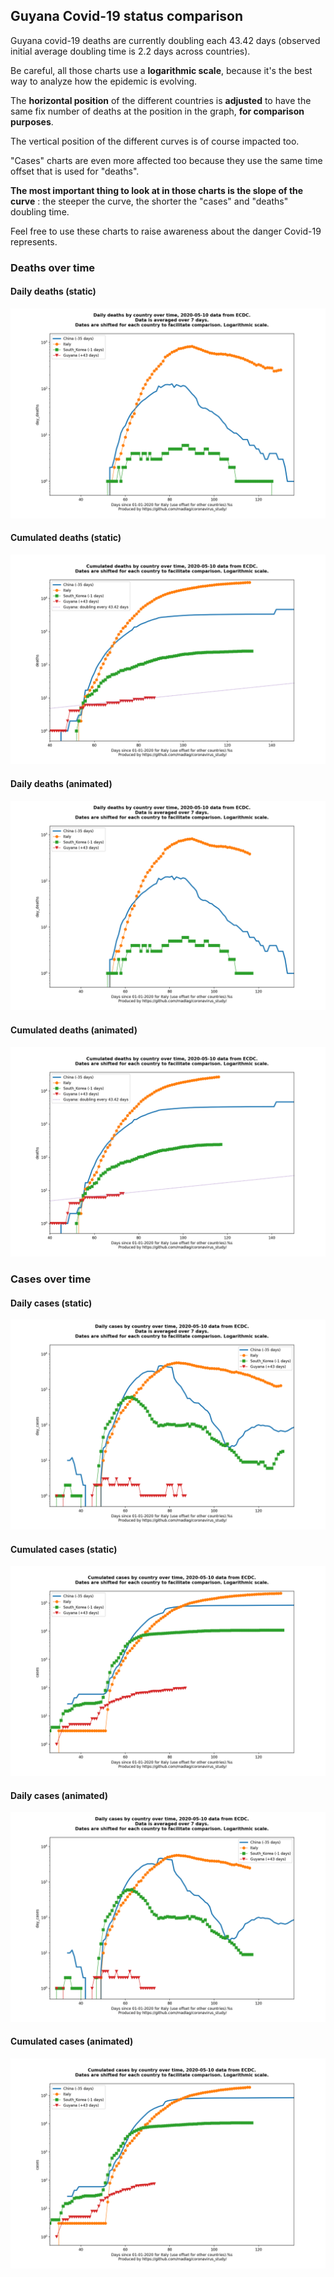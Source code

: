 ## Guyana Covid-19 status comparison 

Guyana covid-19 deaths are currently doubling each 43.42 days (observed initial average doubling time is 2.2 days across countries).



Be careful, all those charts use a **logarithmic scale**, because it's the best way to analyze how the epidemic is evolving.
 
The **horizontal position** of the different countries is **adjusted** to have the same fix number of deaths at the position in the graph, **for comparison purposes**.

The vertical position of the different curves is of course impacted too.

"Cases" charts are even more affected too because they use the same time offset that is used for "deaths".

**The most important thing to look at in those charts is the slope of the curve** : the steeper the curve, the shorter the "cases" and "deaths" doubling time.

Feel free to use these charts to raise awareness about the danger Covid-19 represents. 


 
### Deaths over time
 
#### Daily deaths (static)
![Guyana covid-19 daily deaths static chart](https://raw.githubusercontent.com/madlag/coronavirus_study/master/notebooks/graphs/2020-05-10/countries/Guyana/2020-05-10_Guyana_day_deaths.png "Guyana covid-19 day_deaths static chart")   
 
#### Cumulated deaths (static)
![Guyana covid-19 cumulated deaths static chart](https://raw.githubusercontent.com/madlag/coronavirus_study/master/notebooks/graphs/2020-05-10/countries/Guyana/2020-05-10_Guyana_deaths.png "Guyana covid-19 deaths static chart")   
 
#### Daily deaths (animated)
![Guyana covid-19 daily deaths animated chart](https://raw.githubusercontent.com/madlag/coronavirus_study/master/notebooks/graphs/2020-05-10/countries/Guyana/2020-05-10_Guyana_day_deaths.gif "Guyana covid-19 day_deaths animated chart")   
 
#### Cumulated deaths (animated)
![Guyana covid-19 cumulated deaths animated chart](https://raw.githubusercontent.com/madlag/coronavirus_study/master/notebooks/graphs/2020-05-10/countries/Guyana/2020-05-10_Guyana_deaths.gif "Guyana covid-19 deaths animated chart")   

 
### Cases over time
 
#### Daily cases (static)
![Guyana covid-19 daily cases static chart](https://raw.githubusercontent.com/madlag/coronavirus_study/master/notebooks/graphs/2020-05-10/countries/Guyana/2020-05-10_Guyana_day_cases.png "Guyana covid-19 day_cases static chart")   
 
#### Cumulated cases (static)
![Guyana covid-19 cumulated cases static chart](https://raw.githubusercontent.com/madlag/coronavirus_study/master/notebooks/graphs/2020-05-10/countries/Guyana/2020-05-10_Guyana_cases.png "Guyana covid-19 cases static chart")   
 
#### Daily cases (animated)
![Guyana covid-19 daily cases animated chart](https://raw.githubusercontent.com/madlag/coronavirus_study/master/notebooks/graphs/2020-05-10/countries/Guyana/2020-05-10_Guyana_day_cases.gif "Guyana covid-19 day_cases animated chart")   
 
#### Cumulated cases (animated)
![Guyana covid-19 cumulated cases animated chart](https://raw.githubusercontent.com/madlag/coronavirus_study/master/notebooks/graphs/2020-05-10/countries/Guyana/2020-05-10_Guyana_cases.gif "Guyana covid-19 cases animated chart")   

